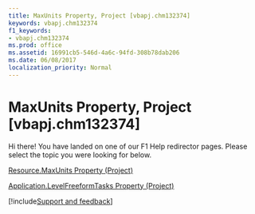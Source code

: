 ```yaml
---
title: MaxUnits Property, Project [vbapj.chm132374]
keywords: vbapj.chm132374
f1_keywords:
- vbapj.chm132374
ms.prod: office
ms.assetid: 16991cb5-546d-4a6c-94fd-308b78dab206
ms.date: 06/08/2017
localization_priority: Normal
---
```



# MaxUnits Property, Project [vbapj.chm132374]

Hi there! You have landed on one of our F1 Help redirector pages. Please select the topic you were looking for below.

[Resource.MaxUnits Property (Project)](http://msdn.microsoft.com/library/1c698f41-9bd2-8673-af5c-6dce48a75511%28Office.15%29.aspx)

[Application.LevelFreeformTasks Property (Project)](http://msdn.microsoft.com/library/d9a9abca-0efa-ea38-3665-7f7b7ecccc9e%28Office.15%29.aspx)

[!include[Support and feedback](~/includes/feedback-boilerplate.md)]